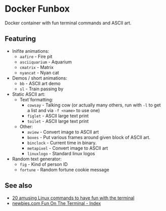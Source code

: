 Docker Funbox
=============

Docker container with fun terminal commands and ASCII art.

Featuring
---------

  * Inifite animations:
      * `aafire` - Fire pit
      * `asciiquarium` - Aquarium
      * `cmatrix` - Matrix
      * `nyancat` - Nyan cat
  * Demos / short animations:
      * `bb` - ASCII art demo
      * `sl` - Train passing by
  * Static ASCII art:
      * Text`formatting:
          * `cowsay` - Talking cow (or actually many others, run with `-l` to get a list and via `-f <name>` to use one)
          * `figlet` - ASCII large text print
          * `toilet` - ASCII large text print
      * Other:
          * `aview` - Convert image to ASCII art
          * `boxes` - Put various frames around given block of ASCII art.
          * `binclock` - Current time in binary.
          * `metapixel` - Convert image to ASCII art
          * `linuxlogo` - Standard linux logos
  * Random text generator:
      * `fig` - Kind of person ID
      * `fortune` - Random fortune cookie message


See also
--------

  * [20 amusing Linux commands to have fun with the terminal](http://www.binarytides.com/linux-fun-commands/)
  * [newbies.com Fun On The Terminal - Index](http://mewbies.com/acute_terminal_fun_table_of_contents.htm)
